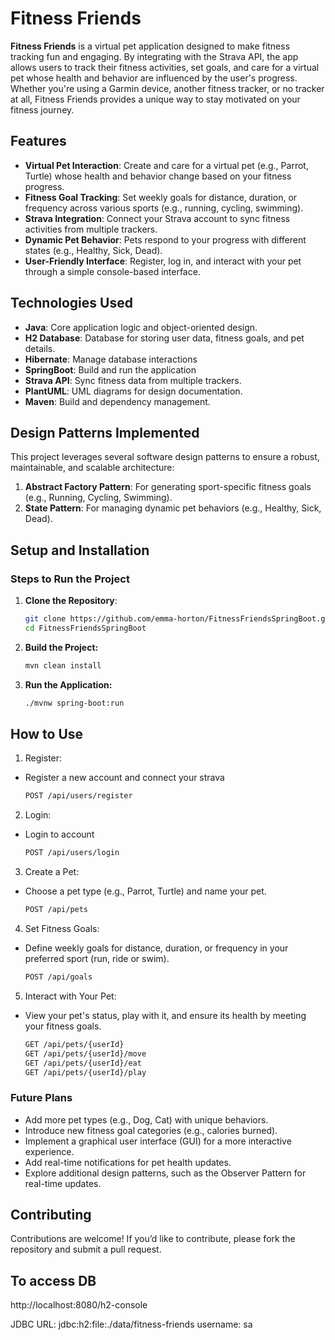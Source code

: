 # Fitness Friends

**Fitness Friends** is a virtual pet application designed to make fitness tracking fun and engaging. By integrating with the Strava API, the app allows users to track their fitness activities, set goals, and care for a virtual pet whose health and behavior are influenced by the user's progress. Whether you're using a Garmin device, another fitness tracker, or no tracker at all, Fitness Friends provides a unique way to stay motivated on your fitness journey.


## **Features**
- **Virtual Pet Interaction**: Create and care for a virtual pet (e.g., Parrot, Turtle) whose health and behavior change based on your fitness progress.
- **Fitness Goal Tracking**: Set weekly goals for distance, duration, or frequency across various sports (e.g., running, cycling, swimming).
- **Strava Integration**: Connect your Strava account to sync fitness activities from multiple trackers.
- **Dynamic Pet Behavior**: Pets respond to your progress with different states (e.g., Healthy, Sick, Dead).
- **User-Friendly Interface**: Register, log in, and interact with your pet through a simple console-based interface.


## **Technologies Used**
- **Java**: Core application logic and object-oriented design.
- **H2 Database**: Database for storing user data, fitness goals, and pet details.
- **Hibernate**: Manage database interactions
- **SpringBoot**: Build and run the application
- **Strava API**: Sync fitness data from multiple trackers.
- **PlantUML**: UML diagrams for design documentation.
- **Maven**: Build and dependency management.


## **Design Patterns Implemented**
This project leverages several software design patterns to ensure a robust, maintainable, and scalable architecture:
1. **Abstract Factory Pattern**: For generating sport-specific fitness goals (e.g., Running, Cycling, Swimming).
2. **State Pattern**: For managing dynamic pet behaviors (e.g., Healthy, Sick, Dead).


## **Setup and Installation**

### **Steps to Run the Project**
1. **Clone the Repository**:
   ```bash
   git clone https://github.com/emma-horton/FitnessFriendsSpringBoot.git
   cd FitnessFriendsSpringBoot
   ```
2. **Build the Project:**
    ```bash
    mvn clean install
    ```
3. **Run the Application:**
    ```bash
    ./mvnw spring-boot:run
    ```

## **How to Use**
1. Register:
* Register a new account and connect your strava 
    ```bash
    POST /api/users/register
    ```
2. Login: 
* Login to account 
    ```bash
    POST /api/users/login
    ```
3. Create a Pet:
* Choose a pet type (e.g., Parrot, Turtle) and name your pet.
    ```bash
    POST /api/pets
    ```
4. Set Fitness Goals:
* Define weekly goals for distance, duration, or frequency in your preferred sport (run, ride or swim).
    ```bash
    POST /api/goals
    ```
5. Interact with Your Pet:
* View your pet's status, play with it, and ensure its health by meeting your fitness goals.
    ```bash
    GET /api/pets/{userId}
    GET /api/pets/{userId}/move
    GET /api/pets/{userId}/eat
    GET /api/pets/{userId}/play
    ```

### **Future Plans**
* Add more pet types (e.g., Dog, Cat) with unique behaviors.
* Introduce new fitness goal categories (e.g., calories burned).
* Implement a graphical user interface (GUI) for a more interactive experience.
* Add real-time notifications for pet health updates.
* Explore additional design patterns, such as the Observer Pattern for real-time updates.

## **Contributing**
Contributions are welcome! If you’d like to contribute, please fork the repository and submit a pull request.


## To access DB 
http://localhost:8080/h2-console

JDBC URL: jdbc:h2:file:./data/fitness-friends
username: sa
